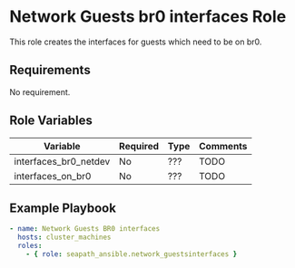 # Network Guests br0 interfaces Role

This role creates the interfaces for guests which need to be on br0.

## Requirements

No requirement.

## Role Variables

| Variable              | Required  | Type | Comments |
|-----------------------|-----------|------|----------|
| interfaces_br0_netdev | No        | ???  | TODO     |
| interfaces_on_br0     | No        | ???  | TODO     |

## Example Playbook

```yaml
- name: Network Guests BR0 interfaces
  hosts: cluster_machines
  roles:
    - { role: seapath_ansible.network_guestsinterfaces }
```
